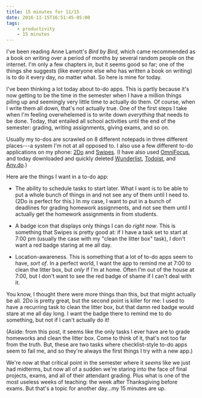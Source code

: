 ```yaml
---
title: 15 minutes for 11/15
date: 2016-11-15T16:51:45-05:00
tags:
    - productivity
    - 15 minutes
---
```


I've been reading Anne Lamott's *Bird by Bird*, which came recommended as a
book on writing over a period of months by several random people on the
internet. I'm only a few chapters in, but it seems good so far; one of the
things she suggests (like everyone else who has written a book on writing) is
to do it every day, no matter what. So here is mine for today.

<!--more-->

I've been thinking a lot today about to-do apps. This is partly because it's
now getting to be the time in the semester when I have a million things piling
up and seemingly very little time to actually do them. Of course, when I
write them all down, that's not actually true. One of the first steps I take
when I'm feeling overwhelemed is to write down *everything* that needs to be
done. Today, that entailed all school activities until the end of the
semester: grading, writing assignments, giving exams, and so on.

Usually my to-dos are scrawled on 8 different notepads in three different
places---a system I'm not at all opposed to. I also use a few different to-do
applications on my phone: [2Do](http://www.2doapp.com/)
and [Swipes](http://swipesapp.com/personal/). (I have also
used [OmniFocus](https://www.omnigroup.com/omnifocus), and today downloaded
and quickly
deleted [Wunderlist](http://wunderlist.com/), [Todoist](https://todoist.com/),
and [Any.do](https://www.any.do/).)

Here are the things I want in a to-do app:

- The ability to schedule tasks to start later. What I want is to be able to
  put a whole bunch of things in and not see any of them until I need to.
  (2Do is perfect for this.) In my case, I want to put in a bunch of deadlines
  for grading homework assignments, and not see them until I actually get the
  homework assignments in from students.

- A badge icon that displays only things I can do _right now_. This is
  something that Swipes is pretty good at: if I have a task set to start at
  7:00 pm (usually the case with my "clean the litter box" task), I don't want
  a red badge staring at me all day.

- Location-awareness. This is something that a lot of to-do apps seem to have,
  _sort of_. In a perfect world, I want the app to remind me at 7:00 to clean
  the litter box, but _only_ if I'm at home. Often I'm out of the house at
  7:00, but I don't want to see the red badge of shame if I can't deal with
  it.

You know, I thought there were more things than this, but that might actually
be all. 2Do is pretty great, but the second point is killer for me: I used to
have a recurring task to clean the litter box, but that damn red badge would
stare at me all day long. I want the badge there to remind me to do something,
but not if I can't actually do it!

(Aside: from this post, it seems like the only tasks I ever have are to grade
homeworks and clean the litter box. Come to think of it, that's not too far
from the truth. But, these are two tasks where checklist-style to-do apps seem
to fail me, and so they're always the first things I try with a new app.)


We're now at that critical point in the semester where it *seems* like we just
had midterms, but now all of a sudden we're staring into the face of final
projects, exams, and all of their attendant grading. Plus what is one of the
most useless weeks of teaching: the week after Thanksgiving before exams. But
that's a topic for another day...my 15 minutes are up.
